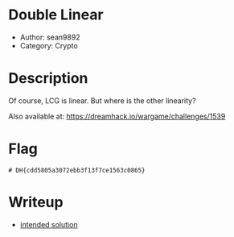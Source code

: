 # Double Linear

- Author: sean9892
- Category: Crypto

# Description

Of course, LCG is linear. But where is the other linearity?

Also available at: https://dreamhack.io/wargame/challenges/1539

# Flag

`# DH{cdd5805a3072ebb3f13f7ce1563c0865}`

# Writeup

- [intended solution](solution/writeup.md)